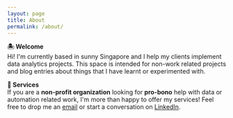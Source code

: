 ```yaml
---
layout: page
title: About
permalink: /about/
---
```


**🏝️ Welcome**  
Hi! I'm currently based in sunny Singapore and I help my clients implement data analytics projects. This space is intended for non-work related projects and blog entries about things that I have learnt or experimented with.  
  
  
  
**🤗 Services**  
If you are a **non-profit organization** looking for **pro-bono** help with data or automation related work, I'm more than happy to offer my services!
Feel free to drop me an [email](mailto:tyforfeedback@gmail.com) or start a conversation on [LinkedIn](https://www.linkedin.com/in/iiaen).

